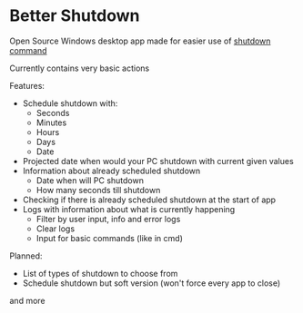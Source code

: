# Better Shutdown  

Open Source Windows desktop app made for easier use of [shutdown command](https://learn.microsoft.com/en-us/windows-server/administration/windows-commands/shutdown)

Currently contains very basic actions

Features:
- Schedule shutdown with:
  - Seconds
  - Minutes
  - Hours
  - Days
  - Date
- Projected date when would your PC shutdown with current given values
- Information about already scheduled shutdown
  - Date when will PC shutdown
  - How many seconds till shutdown
- Checking if there is already scheduled shutdown at the start of app
- Logs with information about what is currently happening
  - Filter by user input, info and error logs
  - Clear logs
  - Input for basic commands (like in cmd)

Planned:
- List of types of shutdown to choose from
- Schedule shutdown but soft version (won't force every app to close)

and more
